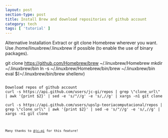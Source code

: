 ```yaml
---
layout: post
section-type: post
title: Install Brew and download repositories of github account
category: tech
tags: [ 'tutorial' ]
---
```

Alternative Installation
Extract or git clone Homebrew wherever you want. Use /home/linuxbrew/.linuxbrew if possible (to enable the use of binary packages).

git clone https://github.com/Homebrew/brew ~/.linuxbrew/Homebrew
mkdir ~/.linuxbrew/bin
ln -s ~/.linuxbrew/Homebrew/bin/brew ~/.linuxbrew/bin
eval $(~/.linuxbrew/bin/brew shellenv)

<pre><code data-trim class="yaml">
Download repos of github account
curl -s https://api.github.com/users/jc-gi/repos | grep \"clone_url\" | awk '{print $2}' | sed -e 's/"//g' -e 's/,//g' | xargs -n1 git clone

curl -s https://api.github.com/users/upslp-teoriacomputacional/repos | grep \"clone_url\" | awk '{print $2}' | sed -e 's/"//g' -e 's/,//g' | xargs -n1 git clone



<small>Many thanks to <a href="https://github.com/jc-gi" target="\_blank">@jc-gi</a> for this feature!</small>
